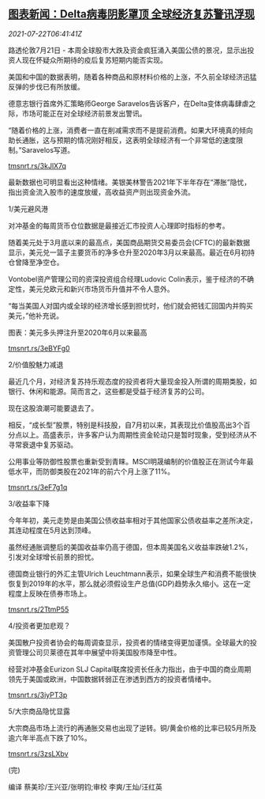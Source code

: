 <!--1626937262000-->
[图表新闻：Delta病毒阴影罩顶 全球经济复苏警讯浮现](https://cn.reuters.com/article/graphics-delta-virus-economy-recovery-07-idCNKBS2ES0GK)
------

<div><i>2021-07-22T06:41:41Z</i></div><p>路透伦敦7月21日 - 本周全球股市大跌及资金疯狂涌入美国公债的景况，显示出投资人现在怀疑众所期待的疫后复苏短期内能否实现。</p><p>美国和中国的数据表明，随着各种商品和原材料价格的上涨，不久前全球经济迅猛反弹的步伐已有所放缓。</p><p>德意志银行首席外汇策略师George Saravelos告诉客户，在Delta变体病毒肆虐之际，市场可能正在对全球经济前景发出警讯。</p><p>“随着价格的上涨，消费者一直在削减需求而不是提前消费。如果大环境真的倾向助长通胀，这与预期的情况刚好相反，这表明全球经济有一个非常低的速度限制。”Saravelos写道。</p><p><a href="https://tmsnrt.rs/3kJlX7q">tmsnrt.rs/3kJlX7q</a></p><p>最新数据也可明显看出这种情绪。美银美林警告2021年下半年存在“滞胀”隐忧，指出资金流入股市的速度放缓，高收益资产则出现资金外流。</p><p>1/美元避风港</p><p>对冲基金的每周货币仓位数据是最接近汇市投资人心理即时指标的参考。</p><p>随着美元处于3月底以来的最高点，美国商品期货交易委员会(CFTC)的最新数据显示，美元兑一篮子主要货币的净多仓升至2020年3月以来最高。最近在6月初持仓曾降至净空仓。</p><p>Vontobel资产管理公司的资深投资组合经理Ludovic Colin表示，鉴于经济的不确定性，美元兑欧元和新兴市场货币升值并不令人意外。</p><p>“每当美国人对国内或全球的经济增长感到担忧时，他们就会把钱汇回国内并购买美元，”他补充说。</p><p>图表：美元多头押注升至2020年6月以来最高</p><p><a href="https://tmsnrt.rs/3eBYFg0">tmsnrt.rs/3eBYFg0</a></p><p>2/价值股魅力减退</p><p>最近几个月，对经济复苏持乐观态度的投资者将大量现金投入所谓的周期类股，如银行、休闲和能源。简而言之，这些都是受益于经济复苏的公司。</p><p>现在这股浪潮可能要退去了。</p><p>相反，“成长型”股票，特别是科技股，自7月初以来，其表现比价值股高出3个百分点以上。高盛表示，许多客户认为周期性资金轮动只是暂时现象，受到经济从不寻常衰退中复苏驱动。</p><p>公用事业等防御性股票也重新受到青睐。MSCI明晟编制的价值股正在测试今年最低水平，而防御类股在2021年的前六个月上涨了11%。</p><p><a href="https://tmsnrt.rs/3eF7g1q">tmsnrt.rs/3eF7g1q</a></p><p>3/收益率下降</p><p>今年年初，美元走势是由美国公债收益率相对于其他国家公债收益率之差所决定，其连动程度在5月达到顶峰。</p><p>虽然经通胀调整后的美国收益率仍高于德国，但本周美国名义收益率跌破1.2%，引发对全球增长前景的担忧。</p><p>德国商业银行的外汇主管Ulrich Leuchtmann表示，如果全球生产和消费不能很快恢复到2019年的水平，那么就必须假设生产总值(GDP)趋势永久缩小。这在一定程度上反映在债券市场上。</p><p><a href="https://tmsnrt.rs/2TtmP55">tmsnrt.rs/2TtmP55</a></p><p>4/投资者更加悲观？</p><p>美国散户投资者协会的每周调查显示，投资者的情绪变得更加谨慎。全球最大的投资管理公司贝莱德在其年中展望中将美国股市降至中性。</p><p>经营对冲基金Eurizon SLJ Capital联席投资长任永力指出，由于中国的商业周期领先于美国或欧洲，中国数据转弱正在渗透到西方的投资者情绪中。</p><p><a href="https://tmsnrt.rs/3iyPT3p">tmsnrt.rs/3iyPT3p</a></p><p>5/大宗商品隐忧显露</p><p>大宗商品市场上流行的再通胀交易也出现了逆转。铜/黄金价格的比率已较5月所及逾六年半高点下跌了10%。</p><p><a href="https://tmsnrt.rs/3zsLXbv">tmsnrt.rs/3zsLXbv</a></p><p>(完)</p><p>编译 蔡美珍/王兴亚/张明钧;审校 李爽/王灿/汪红英</p>
